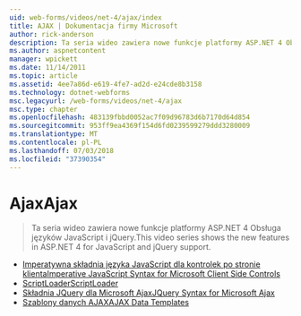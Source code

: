 ```yaml
---
uid: web-forms/videos/net-4/ajax/index
title: AJAX | Dokumentacja firmy Microsoft
author: rick-anderson
description: Ta seria wideo zawiera nowe funkcje platformy ASP.NET 4 Obsługa języków JavaScript i jQuery.
ms.author: aspnetcontent
manager: wpickett
ms.date: 11/14/2011
ms.topic: article
ms.assetid: 4ee7a86d-e619-4fe7-ad2d-e24cde8b3158
ms.technology: dotnet-webforms
msc.legacyurl: /web-forms/videos/net-4/ajax
msc.type: chapter
ms.openlocfilehash: 483139fbbd0052ac7f09d96783d6b7170d64d854
ms.sourcegitcommit: 953ff9ea4369f154d6fd0239599279ddd3280009
ms.translationtype: MT
ms.contentlocale: pl-PL
ms.lasthandoff: 07/03/2018
ms.locfileid: "37390354"
---
```

<a name="ajax"></a><span data-ttu-id="a4e43-103">Ajax</span><span class="sxs-lookup"><span data-stu-id="a4e43-103">Ajax</span></span>
====================
> <span data-ttu-id="a4e43-104">Ta seria wideo zawiera nowe funkcje platformy ASP.NET 4 Obsługa języków JavaScript i jQuery.</span><span class="sxs-lookup"><span data-stu-id="a4e43-104">This video series shows the new features in ASP.NET 4 for JavaScript and jQuery support.</span></span>


- [<span data-ttu-id="a4e43-105">Imperatywna składnia języka JavaScript dla kontrolek po stronie klienta</span><span class="sxs-lookup"><span data-stu-id="a4e43-105">Imperative JavaScript Syntax for Microsoft Client Side Controls</span></span>](aspnet-4-quick-hit-imperative-javascript-syntax-for-microsoft-client-side-controls.md)
- [<span data-ttu-id="a4e43-106">ScriptLoader</span><span class="sxs-lookup"><span data-stu-id="a4e43-106">ScriptLoader</span></span>](aspnet-4-quick-hit-the-scriptloader.md)
- [<span data-ttu-id="a4e43-107">Składnia JQuery dla Microsoft Ajax</span><span class="sxs-lookup"><span data-stu-id="a4e43-107">JQuery Syntax for Microsoft Ajax</span></span>](aspnet-4-quick-hit-jquery-syntax-for-microsoft-ajax.md)
- [<span data-ttu-id="a4e43-108">Szablony danych AJAX</span><span class="sxs-lookup"><span data-stu-id="a4e43-108">AJAX Data Templates</span></span>](aspnet-4-quick-hit-ajax-data-templates.md)
